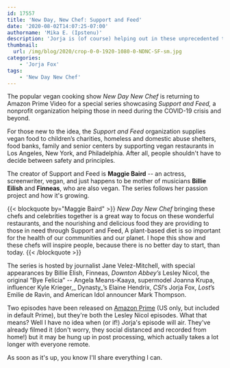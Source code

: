 ```yaml
---
id: 17557
title: 'New Day, New Chef: Support and Feed'
date: '2020-08-02T14:07:25-07:00'
authorname: 'Mika E. (Ipstenu)'
description: 'Jorja is (of course) helping out in these unprecedented times, raising money for vegan food to those in need.'
thumbnail:
  url: /img/blog/2020/crop-0-0-1920-1080-0-NDNC-SF-sm.jpg
categories:
    - 'Jorja Fox'
tags:
    - 'New Day New Chef'
---
```


The popular vegan cooking show _New Day New Chef_  is returning to Amazon Prime Video for a special series showcasing _Support and Feed,_ a nonprofit organization helping those in need during the COVID-19 crisis and beyond.

For those new to the idea, the _Support and Feed_ organization supplies vegan food to children’s charities, homeless and domestic abuse shelters, food banks, family and senior centers by supporting vegan restaurants in Los Angeles, New York, and Philadelphia. After all, people shouldn't have to decide between safety and principles.

The creator of Support and Feed is **Maggie Baird** -- an actress, screenwriter, vegan, and just happens to be mother of musicians **Billie Eilish** and **Finneas**, who are also vegan. The series follows her passion project and how it's growing.

{{< blockquote by="Maggie Baird" >}}
_New Day New Chef_ bringing these chefs and celebrities together is a great way to focus on these wonderful restaurants, and the nourishing and delicious food they are providing to those in need through Support and Feed, A plant-based diet is so important for the health of our communities and our planet. I hope this show and these chefs will inspire people, because there is no better day to start, than today.
{{< /blockquote >}}

The series is hosted by journalist Jane Velez-Mitchell, with special appearances by Billie Elish, Finneas, _Downton Abbey’s_ Lesley Nicol, the original “Bye Felicia” -- Angela Means-Kaaya, supermodel Joanna Krupa, influencer Kyle Krieger,_ Dynasty_’s Elaine Hendrix, _CSI_’s Jorja Fox, _Lost_’s Emilie de Ravin, and American Idol announcer Mark Thompson.

Two episodes have been released on [Amazon Prime](https://www.amazon.com/gp/video/detail/B08B7GS4XV) (US only, but included in default Prime), but they're both the Lesley Nicol episodes. What that means? Well I have no idea when (or if!) Jorja's episode will air. They've already filmed it (don't worry, they social distanced and recorded from home!) but it may be hung up in post processing, which actually takes a lot longer with everyone remote.

As soon as it's up, you know I'll share everything I can.
